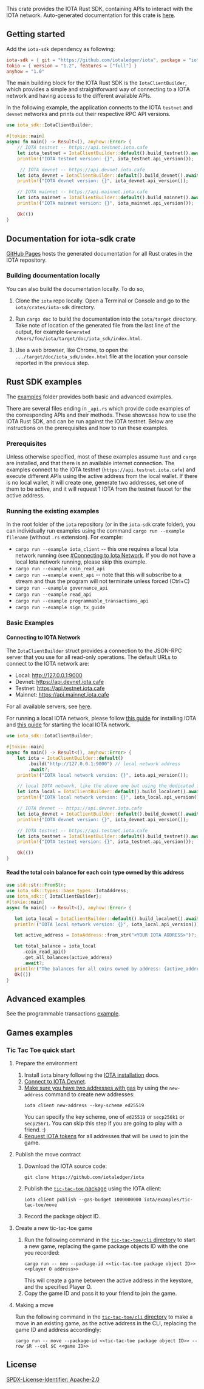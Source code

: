 This crate provides the IOTA Rust SDK, containing APIs to interact with the IOTA network. Auto-generated documentation for this crate is [here](https://iotaledger.github.io/iota/iota_sdk/index.html).

## Getting started

Add the `iota-sdk` dependency as following:

```toml
iota-sdk = { git = "https://github.com/iotaledger/iota", package = "iota-sdk" }
tokio = { version = "1.2", features = ["full"] }
anyhow = "1.0"
```

The main building block for the IOTA Rust SDK is the `IotaClientBuilder`, which provides a simple and straightforward way of connecting to a IOTA network and having access to the different available APIs.

In the following example, the application connects to the IOTA `testnet` and `devnet` networks and prints out their respective RPC API versions.

```rust
use iota_sdk::IotaClientBuilder;

#[tokio::main]
async fn main() -> Result<(), anyhow::Error> {
    // IOTA testnet -- https://api.testnet.iota.cafe
    let iota_testnet = IotaClientBuilder::default().build_testnet().await?;
    println!("IOTA testnet version: {}", iota_testnet.api_version());

     // IOTA devnet -- https://api.devnet.iota.cafe
    let iota_devnet = IotaClientBuilder::default().build_devnet().await?;
    println!("IOTA devnet version: {}", iota_devnet.api_version());

    // IOTA mainnet -- https://api.mainnet.iota.cafe
    let iota_mainnet = IotaClientBuilder::default().build_mainnet().await?;
    println!("IOTA mainnet version: {}", iota_mainnet.api_version());

    Ok(())
}
```

## Documentation for iota-sdk crate

[GitHub Pages](https://iotaledger.github.io/iota/iota_sdk/index.html) hosts the generated documentation for all Rust crates in the IOTA repository.

### Building documentation locally

You can also build the documentation locally. To do so,

1. Clone the `iota` repo locally. Open a Terminal or Console and go to the `iota/crates/iota-sdk` directory.

1. Run `cargo doc` to build the documentation into the `iota/target` directory. Take note of location of the generated file from the last line of the output, for example `Generated /Users/foo/iota/target/doc/iota_sdk/index.html`.

1. Use a web browser, like Chrome, to open the `.../target/doc/iota_sdk/index.html` file at the location your console reported in the previous step.

## Rust SDK examples

The [examples](https://github.com/iotaledger/iota/tree/develop/crates/iota-sdk/examples) folder provides both basic and advanced examples.

There are several files ending in `_api.rs` which provide code examples of the corresponding APIs and their methods. These showcase how to use the IOTA Rust SDK, and can be run against the IOTA testnet. Below are instructions on the prerequisites and how to run these examples.

### Prerequisites

Unless otherwise specified, most of these examples assume `Rust` and `cargo` are installed, and that there is an available internet connection. The examples connect to the IOTA testnet (`https://api.testnet.iota.cafe`) and execute different APIs using the active address from the local wallet. If there is no local wallet, it will create one, generate two addresses, set one of them to be active, and it will request 1 IOTA from the testnet faucet for the active address.

### Running the existing examples

In the root folder of the `iota` repository (or in the `iota-sdk` crate folder), you can individually run examples using the command `cargo run --example filename` (without `.rs` extension). For example:

- `cargo run --example iota_client` -- this one requires a local Iota network running (see [#Connecting to Iota Network](https://docs.iota.org/developer/getting-started/local-network#start-the-local-network). If you do not have a local Iota network running, please skip this example.
- `cargo run --example coin_read_api`
- `cargo run --example event_api` -- note that this will subscribe to a stream and thus the program will not terminate unless forced (Ctrl+C)
- `cargo run --example governance_api`
- `cargo run --example read_api`
- `cargo run --example programmable_transactions_api`
- `cargo run --example sign_tx_guide`

### Basic Examples

#### Connecting to IOTA Network

The `IotaClientBuilder` struct provides a connection to the JSON-RPC server that you use for all read-only operations. The default URLs to connect to the IOTA network are:

- Local: http://127.0.0.1:9000
- Devnet: https://api.devnet.iota.cafe
- Testnet: https://api.testnet.iota.cafe
- Mainnet: https://api.mainnet.iota.cafe

For all available servers, see [here](https://docs.iota.org/developer/network-overview).

For running a local IOTA network, please follow [this guide](https://docs.iota.org/developer/getting-started/install-iota) for installing IOTA and [this guide](https://docs.iota.org/developer/getting-started/local-network#start-the-local-network) for starting the local IOTA network.

```rust
use iota_sdk::IotaClientBuilder;

#[tokio::main]
async fn main() -> Result<(), anyhow::Error> {
    let iota = IotaClientBuilder::default()
        .build("http://127.0.0.1:9000") // local network address
        .await?;
    println!("IOTA local network version: {}", iota.api_version());

    // local IOTA network, like the above one but using the dedicated function
    let iota_local = IotaClientBuilder::default().build_localnet().await?;
    println!("IOTA local network version: {}", iota_local.api_version());

    // IOTA devnet -- https://api.devnet.iota.cafe
    let iota_devnet = IotaClientBuilder::default().build_devnet().await?;
    println!("IOTA devnet version: {}", iota_devnet.api_version());

    // IOTA testnet -- https://api.testnet.iota.cafe
    let iota_testnet = IotaClientBuilder::default().build_testnet().await?;
    println!("IOTA testnet version: {}", iota_testnet.api_version());

    Ok(())
}
```

#### Read the total coin balance for each coin type owned by this address

```rust
use std::str::FromStr;
use iota_sdk::types::base_types::IotaAddress;
use iota_sdk::{ IotaClientBuilder};
#[tokio::main]
async fn main() -> Result<(), anyhow::Error> {

   let iota_local = IotaClientBuilder::default().build_localnet().await?;
   println!("IOTA local network version: {}", iota_local.api_version());

   let active_address = IotaAddress::from_str("<YOUR IOTA ADDRESS>")?; // change to your IOTA address

   let total_balance = iota_local
      .coin_read_api()
      .get_all_balances(active_address)
      .await?;
   println!("The balances for all coins owned by address: {active_address} are {total_balance:?}");
   Ok(())
}
```

## Advanced examples

See the programmable transactions [example](https://github.com/iotaledger/iota/blob/develop/crates/iota-sdk/examples/programmable_transactions_api.rs).

## Games examples

### Tic Tac Toe quick start

1. Prepare the environment

   1. Install `iota` binary following the [IOTA installation](https://docs.iota.org/developer/getting-started/install-iota) docs.
   1. [Connect to IOTA Devnet](https://docs.iota.org/developer/getting-started/connect).
   1. [Make sure you have two addresses with gas](https://docs.iota.org/developer/getting-started/get-address) by using the `new-address` command to create new addresses:
      ```shell
      iota client new-address --key-scheme ed25519
      ```
      You can specify the key scheme, one of `ed25519` or `secp256k1` or `secp256r1`.
      You can skip this step if you are going to play with a friend. :)
   1. [Request IOTA tokens](https://docs.iota.org/developer/getting-started/get-coins) for all addresses that will be used to join the game.

2. Publish the move contract

   1. Download the IOTA source code:
      ```shell
      git clone https://github.com/iotaledger/iota
      ```
   1. Publish the [`tic-tac-toe` package](https://github.com/iotaledger/iota/tree/develop/examples/tic-tac-toe/move)
      using the IOTA client:
      ```shell
      iota client publish --gas-budget 1000000000 iota/examples/tic-tac-toe/move
      ```
   1. Record the package object ID.

3. Create a new tic-tac-toe game
   1. Run the following command in the [`tic-tac-toe/cli` directory](https://github.com/iotaledger/iota/tree/develop/examples/tic-tac-toe/cli) to start a new game, replacing the game package objects ID with the one you recorded:
      ```shell
      cargo run -- new --package-id <<tic-tac-toe package object ID>> <<player O address>>
      ```
      This will create a game between the active address in the keystore, and the specified Player O.
   1. Copy the game ID and pass it to your friend to join the game.

4. Making a move

   Run the following command in the [`tic-tac-toe/cli` directory](https://github.com/iotaledger/iota/tree/main/examples/tic-tac-toe/cli) to make a move in an existing game, as the active address in the CLI, replacing the game ID and address accordingly:
   ```shell
   cargo run -- move --package-id <<tic-tac-toe package object ID>> --row $R --col $C <<game ID>>
   ```

## License

[SPDX-License-Identifier: Apache-2.0](https://github.com/iotaledger/iota/blob/develop/LICENSE)
